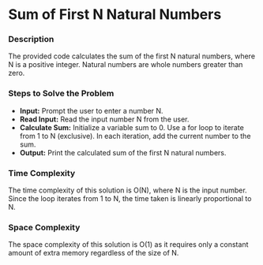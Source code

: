 # Sum of First N Natural Numbers

### Description
The provided code calculates the sum of the first N natural numbers, where N is a positive integer. Natural numbers are whole numbers greater than zero.

### Steps to Solve the Problem
 - **Input:** Prompt the user to enter a number N.
 - **Read Input:** Read the input number N from the user.
 - **Calculate Sum:** Initialize a variable sum to 0. Use a for loop to iterate from 1 to N (exclusive). In each iteration, add the current number to the sum.
 - **Output:** Print the calculated sum of the first N natural numbers.

### Time Complexity
The time complexity of this solution is O(N), where N is the input number. Since the loop iterates from 1 to N, the time taken is linearly proportional to N.

### Space Complexity
The space complexity of this solution is O(1) as it requires only a constant amount of extra memory regardless of the size of N.